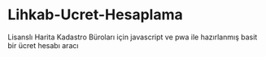 # Lihkab-Ucret-Hesaplama
Lisanslı Harita Kadastro Büroları için javascript ve pwa ile hazırlanmış basit bir ücret hesabı aracı
